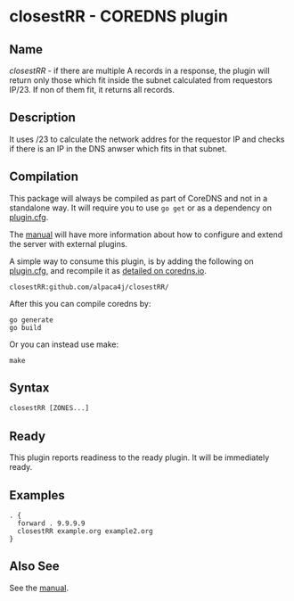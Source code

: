 # closestRR - COREDNS plugin

## Name

*closestRR* - if there are multiple A records in a response, the plugin will return only those which fit inside the subnet calculated from requestors IP/23.
If non of them fit, it returns all records.



## Description

It uses /23 to calculate the network addres for the requestor IP and checks if there is an IP in the DNS anwser which fits in that subnet.
 
 

## Compilation

This package will always be compiled as part of CoreDNS and not in a standalone way. It will require you to use `go get` or as a dependency on [plugin.cfg](https://github.com/coredns/coredns/blob/master/plugin.cfg).

The [manual](https://coredns.io/manual/toc/#what-is-coredns) will have more information about how to configure and extend the server with external plugins.

A simple way to consume this plugin, is by adding the following on [plugin.cfg](https://github.com/coredns/coredns/blob/master/plugin.cfg), and recompile it as [detailed on coredns.io](https://coredns.io/2017/07/25/compile-time-enabling-or-disabling-plugins/#build-with-compile-time-configuration-file).

~~~
closestRR:github.com/alpaca4j/closestRR/
~~~

After this you can compile coredns by:

```shell script
go generate
go build
```

Or you can instead use make:

```shell script
make
```

## Syntax

~~~ txt
closestRR [ZONES...]
~~~

## Ready

This plugin reports readiness to the ready plugin. It will be immediately ready.

## Examples


~~~ corefile
. {
  forward . 9.9.9.9
  closestRR example.org example2.org
}
~~~

## Also See

See the [manual](https://coredns.io/manual).
